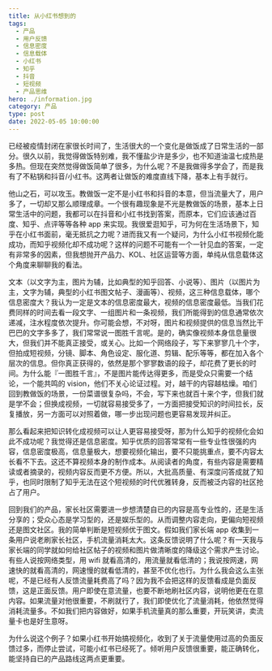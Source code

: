 ```yaml
---
title: 从小红书想到的
tags:
  - 产品
  - 用户反馈
  - 信息密度
  - 信息载体
  - 小红书
  - 知乎
  - 抖音
  - 短视频
  - 产品思维
hero: ./information.jpg
category: 产品
type: post
date: 2022-05-05 10:00:00
---
```


已经被疫情封闭在家很长时间了，生活很大的一个变化是做饭成了日常生活的一部分。很久以前，我觉得做饭特别难，我不懂盐少许是多少，也不知道油温七成热是多热。但现在突然觉得做饭简单了很多，为什么呢？不是我做得多学会了，而是我有了不粘锅和抖音/小红书。这两者让做饭的难度直线下降，基本上有手就行。

他山之石，可以攻玉。教做饭一定不是小红书和抖音的本意，但当流量大了，用户多了，一切却又那么顺理成章。一个很有趣现象是不光是教做饭的场景，基本上日常生活中的问题，我都可以在抖音和小红书找到答案，而原本，它们应该通过百度、知乎、点评等等各种 app 来实现。我很爱逛知乎，可为何在生活场景下，知乎在小红书面前，毫无抵抗之力呢？进而我又有一个疑问，为什么小红书视频化能成功，而知乎视频化却不成功呢？这样的问题不可能有一个一针见血的答案，一定有非常多的因素，但我想抛开产品力、KOL、社区运营等方面，单纯从信息载体这个角度来聊聊我的看法。

文本（以文字为主，图片为辅，比如典型的知乎回答、小说等）、图片（以图片为主，文字为辅，典型的小红书图文帖子、漫画等）、视频，这三种信息载体，哪个信息密度大？我认为一定是文本的信息密度最大，视频的信息密度最低。当我们花费同样的时间去看一段文字、一组图片和一条视频，我们所能得到的信息通常依次递减，注水程度依次提升。你可能会想，不对呀，图片和视频提供的信息当然比干巴巴的文字多多了，我们常常说一图胜千言呢。是的，确实像视频本身信息量很大，但我们并不能真正接受，或关心。比如一个网络段子，写下来寥寥几十个字，但拍成短视频，分镜、脚本、角色设定、服化道、剪辑、配乐等等，都在加入各个层次的信息。但你真正获得的，依然是那个寥寥数语的段子，却花费了更长的时间。为什么能『一图胜千言』，不是图片能传达得更多，而是受众只需要一个结论，一个能共鸣的 vision，他们不关心论证过程。对，越干的内容越枯燥。咱们回到教做饭的场景，一份菜谱很复杂吗，不会，写下来也就百十来个字，但我们就是学不会；但换成视频，一切就容易接受多了，一方面把接受知识的时间拉长，反复播放，另一方面可以对照着做，哪一步出现问题也更容易发现并纠正。

那么看起来把知识转化成视频可以让人更容易接受呀，那为什么知乎的视频化会如此不成功呢？我觉得还是信息密度。知乎优质的回答常常有一些专业性很强的内容，信息密度极高，信息量极大，想要视频化输出，要不只能挑重点，要不内容太长看不下去。这还不算视频本身的制作成本。从阅读者的角度，有些内容是需要精读或者摘录的，视频内容反而更不方便。所以，大批高质量、有深度问答成就了知乎，也同时限制了知乎无法在这个短视频的时代优雅转身，反而被泛内容的社区抢占了用户。

回到我们的产品，家长社区需要进一步想清楚自已的内容是高专业性的，还是生活分享的；受众心态是学习型的，还是娱乐型的。从而调整内容走向，更偏向短视频还是图文社区。我的简单判断是短视频优于图文。假如我们家长端 app 收集到一条用户说老刷家长社区，手机流量消耗太大。这条反馈说明了什么呢？有一天我与家长端的同学就如何给社区帖子的视频和图片做清晰度的降级这个需求产生讨论。有些人说按网络类型，用 wifi 就看高清的，用流量就看低清的；我说按网速，网速快的就看高清的，网速慢的就看低清的，甚至不优化也行。为什么我会这么主张呢，不是已经有人反馈流量耗费高了吗？因为我不会把这样的反馈看成是负面反馈，这是正面反馈。用户即使在意流量，也要不断地刷社区内容，说明他更在在意内容。如果流量对他很重要，不刷就行了，我们即使优化了流量消耗，他依然觉得消耗流量多。不如我们把内容做好，如果手机流量真的那么重要，开玩笑讲，卖流量卡也是好生意呀。

为什么说这个例子？如果小红书开始搞视频化，收到了关于流量使用过高的负面反馈过多，而停止尝试，可能小红书已经死了。倾听用户反馈很重要，能正确转化，能坚持自已的产品路线这两点更重要。

